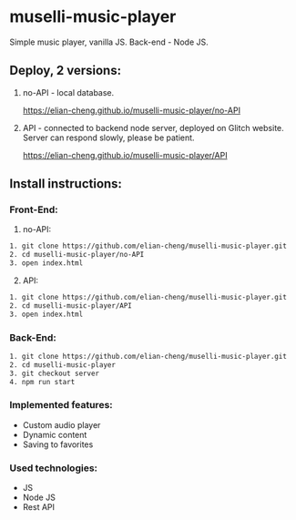 # muselli-music-player

Simple music player, vanilla JS. Back-end - Node JS.

## Deploy, 2 versions:

1. no-API - local database.

   https://elian-cheng.github.io/muselli-music-player/no-API

2. API - connected to backend node server, deployed on Glitch website.
   Server can respond slowly, please be patient.

   https://elian-cheng.github.io/muselli-music-player/API

## Install instructions:

### Front-End:

1. no-API:

```bash
1. git clone https://github.com/elian-cheng/muselli-music-player.git
2. cd muselli-music-player/no-API
3. open index.html
```

2. API:

```bash
1. git clone https://github.com/elian-cheng/muselli-music-player.git
2. cd muselli-music-player/API
3. open index.html
```

### Back-End:

```bash
1. git clone https://github.com/elian-cheng/muselli-music-player.git
2. cd muselli-music-player
3. git checkout server
4. npm run start
```

### Implemented features:

- Custom audio player
- Dynamic content
- Saving to favorites

### Used technologies:

- JS
- Node JS
- Rest API
